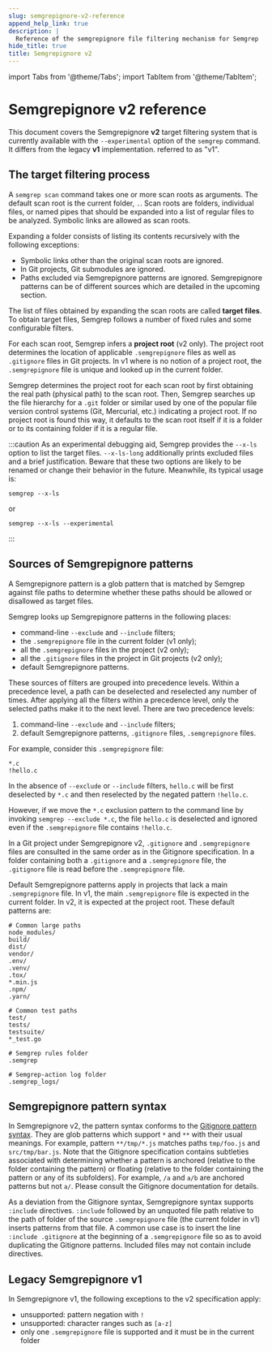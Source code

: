 ```yaml
---
slug: semgrepignore-v2-reference
append_help_link: true
description: |
  Reference of the semgrepignore file filtering mechanism for Semgrep
hide_title: true
title: Semgrepignore v2
---
```


import Tabs from '@theme/Tabs';
import TabItem from '@theme/TabItem';

# Semgrepignore v2 reference

This document covers the Semgrepignore **v2** target filtering system that is
currently available with the `--experimental` option of the `semgrep`
command. It differs from the legacy **v1** implementation.
referred to as "v1".

## The target filtering process

A `semgrep scan` command takes one or more scan roots as
arguments. The default scan root is the current folder, `.`.
Scan roots are folders, individual files, or named pipes that should be
expanded into a list of regular files to be analyzed. Symbolic links are
allowed as scan roots.

Expanding a folder consists of listing its contents recursively with
the following exceptions:

* Symbolic links other than the original scan roots are ignored.
* In Git projects, Git submodules are ignored.
* Paths excluded via Semgrepignore patterns are ignored. Semgrepignore
  patterns can be of different sources which are detailed in the
  upcoming section.

The list of files obtained by expanding the scan roots are called
**target files**. To obtain target files, Semgrep follows a
number of fixed rules and some configurable filters.

For each scan root, Semgrep infers a **project root** (v2 only). The
project root determines the location of applicable `.semgrepignore`
files as well as `.gitignore` files in Git projects. In v1 where is no
notion of a project root, the `.semgrepignore` file is unique and
looked up in the current folder.

Semgrep determines the project root for each scan root by first
obtaining the real path (physical path) to the scan root. Then,
Semgrep searches up the file hierarchy for a `.git` folder or
similar used by one of the popular file version control systems
(Git, Mercurial, etc.) indicating a project root.
If no project root is found this way, it
defaults to the scan root itself if it is a folder or to its containing
folder if it is a regular file.

<!-- TODO: explain project detection.
     Go over options to disable listing files using `git ls-files`
     while possibly still consulting the `.gitignore` files -- when we
     have an option for it. Right now we have only `--no-git-ignore`
     which is confusing and too coarse. I'd like to deprecate it as
     soon as we have finer-grained replacements.
-->

:::caution
As an experimental debugging aid, Semgrep provides the `--x-ls` option
to list the target files. `--x-ls-long` additionally prints excluded
files and a brief justification. Beware that these two options are
likely to be renamed or change their behavior in the
future. Meanwhile, its typical usage is:
```
semgrep --x-ls
```
or
```
semgrep --x-ls --experimental
```
:::

## Sources of Semgrepignore patterns

A Semgrepignore pattern is a glob pattern that is matched by Semgrep
against file paths to determine whether these paths should be allowed or
disallowed as target files.

Semgrep looks up Semgrepignore patterns in the following places:

* command-line `--exclude` and `--include` filters;
* the `.semgrepignore` file in the current folder (v1 only);
* all the `.semgrepignore` files in the project (v2 only);
* all the `.gitignore` files in the project in Git projects (v2 only);
* default Semgrepignore patterns.

These sources of filters are grouped into precedence levels.
Within a precedence level, a path can be deselected and reselected
any number of times. After applying all the filters within a
precedence level, only the selected paths make it to the next
level. There are two precedence levels:

1. command-line `--exclude` and `--include` filters;
2. default Semgrepignore patterns, `.gitignore` files,
   `.semgrepignore` files.

For example, consider this `.semgrepignore` file:
```
*.c
!hello.c
```
In the absence of `--exclude` or `--include` filters,
`hello.c` will be first deselected by `*.c` and then
reselected by the negated pattern `!hello.c`.

However, if we move the `*.c` exclusion pattern to the command line by
invoking `semgrep --exclude *.c`,
the file `hello.c` is deselected and ignored even if
the `.semgrepignore` file contains `!hello.c`.

In a Git project under Semgrepignore v2, `.gitignore` and
`.semgrepignore` files are consulted in the same order as in the
Gitignore specification. In a folder containing both a `.gitignore`
and a `.semgrepignore` file, the `.gitignore` file is read before the
`.semgrepignore` file.

Default Semgrepignore patterns apply in projects that lack a main
`.semgrepignore` file. In v1, the main `.semgrepignore` file is
expected in the current folder. In v2, it is expected at the project
root. These default patterns are:

```
# Common large paths
node_modules/
build/
dist/
vendor/
.env/
.venv/
.tox/
*.min.js
.npm/
.yarn/

# Common test paths
test/
tests/
testsuite/
*_test.go

# Semgrep rules folder
.semgrep

# Semgrep-action log folder
.semgrep_logs/
```

## Semgrepignore pattern syntax

In Semgrepignore v2, the pattern syntax conforms to the
[Gitignore pattern
syntax](https://git-scm.com/docs/gitignore#_pattern_format).
They are glob patterns which support `*` and `**` with their usual
meanings. For example, pattern `**/tmp/*.js` matches paths `tmp/foo.js` and
`src/tmp/bar.js`.
Note that the Gitignore specification contains subtleties associated
with determining whether a pattern is anchored (relative to the folder
containing the pattern) or floating (relative to the folder containing
the pattern or any of its subfolders). For
example, `/a` and `a/b` are anchored patterns but not `a/`. Please
consult the Gitignore documentation for details.

As a deviation from the Gitignore syntax, Semgrepignore syntax supports
`:include` directives. `:include` followed by an unquoted file path
relative to the path of folder of the source `.semgrepignore` file
(the current folder in v1) inserts patterns from that file.
A common use case is to insert the line `:include .gitignore` at the
beginning of a `.semgrepignore` file so as to avoid duplicating the
Gitignore patterns. Included files may not contain include
directives.

## Legacy Semgrepignore v1

In Semgrepignore v1, the following exceptions to the v2
specification apply:

* unsupported: pattern negation with `!`
* unsupported: character ranges such as `[a-z]`
* only one `.semgrepignore` file is supported and it must be in the
  current folder
